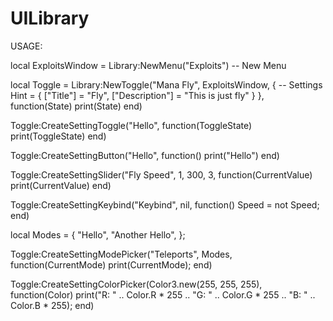 # UILibrary

USAGE:

local ExploitsWindow = Library:NewMenu("Exploits") -- New Menu

local Toggle = Library:NewToggle("Mana Fly", ExploitsWindow, {
	-- Settings
	Hint = {
	["Title"] = "Fly",
	["Description"] = "This is just fly"
	}
}, function(State)
	print(State)
end)

Toggle:CreateSettingToggle("Hello", function(ToggleState)
	print(ToggleState)
end)

Toggle:CreateSettingButton("Hello", function()
	print("Hello")
end)

Toggle:CreateSettingSlider("Fly Speed", 1, 300, 3, function(CurrentValue)
print(CurrentValue)
end)

Toggle:CreateSettingKeybind("Keybind", nil, function()
	Speed = not Speed;
end)

local Modes = {
	"Hello",
	"Another Hello",
};

Toggle:CreateSettingModePicker("Teleports", Modes, function(CurrentMode)
	print(CurrentMode);
end)

Toggle:CreateSettingColorPicker(Color3.new(255, 255, 255), function(Color)
	print("R: " .. Color.R * 255 .. "G: " .. Color.G * 255 .. "B: " .. Color.B * 255);
end)
